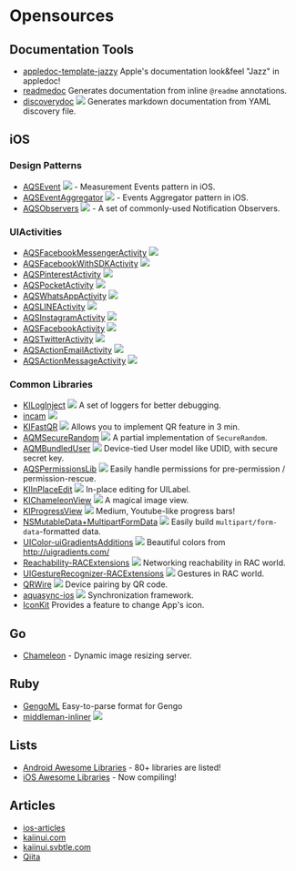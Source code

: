 Opensources
===========

Documentation Tools
---

- [appledoc-template-jazzy](https://github.com/kaiinui/appledoc-template-jazzy) Apple's documentation look&feel "Jazz" in appledoc!
- [readmedoc](https://github.com/kaiinui/readmedoc) Generates documentation from inline `@readme` annotations.
- [discoverydoc](https://github.com/kaiinui/discoverydoc) ![](https://badge.fury.io/rb/discoverydoc.svg) Generates markdown documentation from YAML discovery file.

iOS
---

### Design Patterns

- [AQSEvent](https://github.com/AquaSupport/AQSEvent) ![](http://img.shields.io/cocoapods/v/AQSEvent.svg?style=flat) - Measurement Events pattern in iOS.
- [AQSEventAggregator](https://github.com/AquaSupport/AQSEventAggregator) ![](http://img.shields.io/cocoapods/v/AQSEventAggregator.svg?style=flat) - Events Aggregator pattern in iOS.
- [AQSObservers](https://github.com/AquaSupport/AQSObservers) ![](http://img.shields.io/cocoapods/v/AQSObservers.svg?style=flat) - A set of commonly-used Notification Observers.

### UIActivities

- [AQSFacebookMessengerActivity](https://github.com/AquaSupport/AQSFacebookMessengerActivity) ![](http://img.shields.io/cocoapods/v/AQSFacebookMessengerActivity.svg?style=flat)
- [AQSFacebookWithSDKActivity](https://github.com/AquaSupport/AQSFacebookWithSDKActivity) ![](http://img.shields.io/cocoapods/v/AQSFacebookWithSDKActivity.svg?style=flat)
- [AQSPinterestActivity](https://github.com/AquaSupport/AQSPinterestActivity) ![](http://img.shields.io/cocoapods/v/AQSPinterestActivity.svg?style=flat)
- [AQSPocketActivity](https://github.com/AquaSupport/AQSPocketActivity) ![](http://img.shields.io/cocoapods/v/AQSPocketActivity.svg?style=flat)
- [AQSWhatsAppActivity](https://github.com/AquaSupport/AQSWhatsAppActivity) ![](http://img.shields.io/cocoapods/v/AQSWhatsAppActivity.svg?style=flat)
- [AQSLINEActivity](https://github.com/AquaSupport/AQSLINEActivity) ![](http://img.shields.io/cocoapods/v/AQSLINEActivity.svg?style=flat)
- [AQSInstagramActivity](https://github.com/AquaSupport/AQSInstagramActivity) ![](http://img.shields.io/cocoapods/v/AQSInstagramActivity.svg?style=flat)
- [AQSFacebookActivity](https://github.com/AquaSupport/AQSFacebookActivity) ![](http://img.shields.io/cocoapods/v/AQSFacebookActivity.svg?style=flat)
- [AQSTwitterActivity](https://github.com/AquaSupport/AQSTwitterActivity) ![](http://img.shields.io/cocoapods/v/AQSTwitterActivity.svg?style=flat)
- [AQSActionEmailActivity](https://github.com/AquaSupport/AQSActionEmailActivity) ![](http://img.shields.io/cocoapods/v/AQSActionEmailActivity.svg?style=flat)
- [AQSActionMessageActivity](https://github.com/AquaSupport/AQSActionMessageActivity) ![](http://img.shields.io/cocoapods/v/AQSActionMessageActivity.svg?style=flat)

### Common Libraries

- [KILogInject](https://github.com/kaiinui/KILogInject) ![](http://img.shields.io/cocoapods/v/KILogInject.svg?style=flat) A set of loggers for better debugging. 
- [incam](https://github.com/kaiinui/incam) ![](http://img.shields.io/cocoapods/v/KIIncam.svg?style=flat)
- [KIFastQR](https://github.com/kaiinui/FastQR) ![](http://img.shields.io/cocoapods/v/KIFastQR.svg?style=flat) Allows you to implement QR feature in 3 min.
- [AQMSecureRandom](https://github.com/AQAquamarine/AQMSecureRandom) ![](http://img.shields.io/cocoapods/v/AQMSecureRandom.svg?style=flat) A partial implementation of `SecureRandom`.
- [AQMBundledUser](https://github.com/AQAquamarine/AQMBundledUser) ![](http://img.shields.io/cocoapods/v/AQMBundledUser.svg?style=flat) Device-tied User model like UDID, with secure secret key.
- [AQSPermissionsLib](https://github.com/AquaSupport/AQSPermissionsLib) ![](http://img.shields.io/cocoapods/v/AQSPermissionsLib.svg?style=flat) Easily handle permissions for pre-permission / permission-rescue.
- [KIInPlaceEdit](https://github.com/kaiinui/KIInPlaceEdit) ![](http://img.shields.io/cocoapods/v/KIInPlaceEdit.svg?style=flat) In-place editing for UILabel.
- [KIChameleonView](https://github.com/kaiinui/KIChameleonView)  ![](http://img.shields.io/cocoapods/v/KIChameleonView.svg?style=flat) A magical image view.
- [KIProgressView](https://github.com/kaiinui/KIProgressView) ![](http://img.shields.io/cocoapods/v/KIProgressView.svg?style=flat) Medium, Youtube-like progress bars! 
- [NSMutableData+MultipartFormData](https://github.com/kaiinui/NSMutableData-MultipartFormDataAdditions) ![](http://img.shields.io/cocoapods/v/NSMutableData+MultipartFormData.svg?style=flat) Easily build `multipart/form-data`-formatted data.
- [UIColor-uiGradientsAdditions](https://github.com/kaiinui/UIColor-uiGradientsAdditions) ![](http://img.shields.io/cocoapods/v/UIColor+uiGradients.svg?style=flat) Beautiful colors from http://uigradients.com/
- [Reachability-RACExtensions](https://github.com/kaiinui/Reachability-RACExtensions) ![](http://img.shields.io/cocoapods/v/Reachability-RACExtensions.svg?style=flat) Networking reachability in RAC world.
- [UIGestureRecognizer-RACExtensions](https://github.com/kaiinui/UIGestureRecognizer-RACExtension) ![](http://img.shields.io/cocoapods/v/UIGestureRecognizer+ReactiveCocoa.svg?style=flat) Gestures in RAC world.
- [QRWire](https://github.com/AquaConnect/QRWire-iOS) ![](http://progressed.io/bar/60) Device pairing by QR code.
- [aquasync-ios](https://github.com/AQAquamarine/aquasync-ios) ![](http://progressed.io/bar/60) Synchronization framework.
- [IconKit](https://github.com/kaiinui/IconKit) Provides a feature to change App's icon.

Go
---

- [Chameleon](https://github.com/filmapp/chameleon) - Dynamic image resizing server.

Ruby
---

- [GengoML](https://github.com/kaiinui/GengoML) Easy-to-parse format for Gengo
- [middleman-inliner](https://github.com/kaiinui/middleman-inliner) ![](https://badge.fury.io/rb/middleman-inliner.svg)
 
Lists
---

- [Android Awesome Libraries](https://github.com/kaiinui/android-awesome-libraries) - 80+ libraries are listed!
- [iOS Awesome Libraries](https://github.com/kaiinui/ios-awesome-libraries) - Now compiling!

Articles
---

- [ios-articles](https://github.com/kaiinui/ios-articles)
- [kaiinui.com](http://kaiinui.com/)
- [kaiinui.svbtle.com](http://kaiinui.svbtle.com/)
- [Qiita](http://qiita.com/kaiinui)
